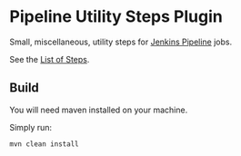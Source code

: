 # Pipeline Utility Steps Plugin
Small, miscellaneous, utility steps for [Jenkins Pipeline](https://wiki.jenkins-ci.org/display/JENKINS/Workflow+Plugin) jobs.

See the [List of Steps](docs/STEPS.md).

## Build

You will need maven installed on your machine.

Simply run:

`mvn clean install` 
